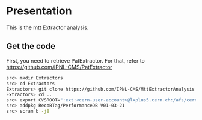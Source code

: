 # Presentation

This is the mtt Extractor analysis.

## Get the code

First, you need to retrieve PatExtractor. For that, refer to https://github.com/IPNL-CMS/PatExtractor

```bash
src> mkdir Extractors
src> cd Extractors
Extractors> git clone https://github.com/IPNL-CMS/MttExtractorAnalysis.git
Extractors> cd ..
src> export CVSROOT=":ext:<cern-user-account>@lxplus5.cern.ch:/afs/cern.ch/user/c/cvscmssw/public/CMSSW"
src> addpkg RecoBTag/PerformanceDB V01-03-21
src> scram b -j8
```

